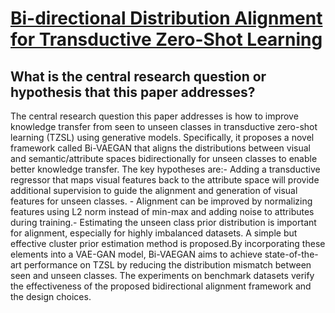 # [Bi-directional Distribution Alignment for Transductive Zero-Shot   Learning](https://arxiv.org/abs/2303.08698)

## What is the central research question or hypothesis that this paper addresses?

The central research question this paper addresses is how to improve knowledge transfer from seen to unseen classes in transductive zero-shot learning (TZSL) using generative models. Specifically, it proposes a novel framework called Bi-VAEGAN that aligns the distributions between visual and semantic/attribute spaces bidirectionally for unseen classes to enable better knowledge transfer. The key hypotheses are:- Adding a transductive regressor that maps visual features back to the attribute space will provide additional supervision to guide the alignment and generation of visual features for unseen classes. - Alignment can be improved by normalizing features using L2 norm instead of min-max and adding noise to attributes during training.- Estimating the unseen class prior distribution is important for alignment, especially for highly imbalanced datasets. A simple but effective cluster prior estimation method is proposed.By incorporating these elements into a VAE-GAN model, Bi-VAEGAN aims to achieve state-of-the-art performance on TZSL by reducing the distribution mismatch between seen and unseen classes. The experiments on benchmark datasets verify the effectiveness of the proposed bidirectional alignment framework and the design choices.
